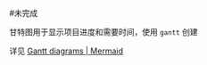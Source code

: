 #未完成 

甘特图用于显示项目进度和需要时间，使用 `gantt` 创建

详见 [Gantt diagrams | Mermaid](https://mermaid.js.org/syntax/gantt.html)
